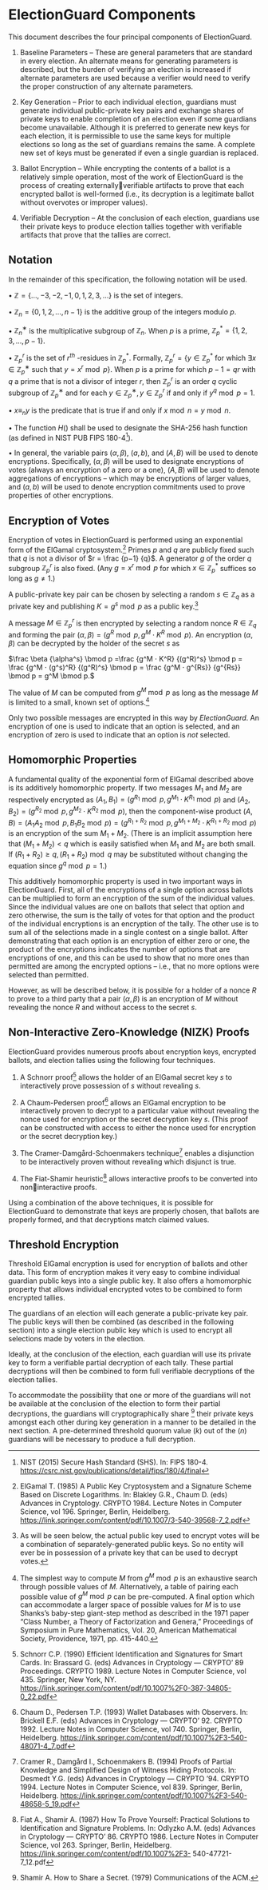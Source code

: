 # ElectionGuard Components

This document describes the four principal components of ElectionGuard.

1. Baseline Parameters – These are general parameters that are standard in every election. An alternate means for generating parameters is described, but the burden of verifying an election is increased if alternate parameters are used because a verifier would need to verify the proper construction of any alternate parameters.

2. Key Generation – Prior to each individual election, guardians must generate individual public-private key pairs and exchange shares of private keys to enable completion of an election even if some guardians become unavailable. Although it is preferred to generate new keys for each election, it is permissible to use the same keys for multiple elections so long as the set of guardians remains the same. A complete new set of keys must be generated if even a single guardian is replaced.

3. Ballot Encryption – While encrypting the contents of a ballot is a relatively simple 
operation, most of the work of ElectionGuard is the process of creating externallyverifiable artifacts to prove that each encrypted ballot is well-formed (i.e., its decryption is a legitimate ballot without overvotes or improper values).

4. Verifiable Decryption – At the conclusion of each election, guardians use their private keys to produce election tallies together with verifiable artifacts that prove that the tallies are correct.

## Notation

In the remainder of this specification, the following notation will be used.

• $ℤ = \{… , −3, −2, −1, 0, 1, 2, 3, … \}$ is the set of integers.

• $ℤ_n = \{0, 1, 2, … , n − 1\}$ is the additive group of the integers modulo $p$.

• $ℤ_n^∗$ is the multiplicative subgroup of $ℤ_n$. When $p$ is a prime, $ℤ_p^* = \{1, 2, 3, … , p − 1\}.$

• $ℤ_p^r$ is the set of $r^{th}$ -residues in $ℤ_p^*$. Formally, $ℤ_p^r = \{y \in ℤ_p^*$ for which $\exists x \in ℤ_p^∗$ such that $y = x^r \bmod p\}$. When $p$ is a prime for which $p − 1 = qr$ with $q$ a prime that is not a divisor of integer $r$, then $ℤ_p^r$ is an order $q$ cyclic subgroup of $ℤ_p^∗$ and for each $y \in ℤ_p^∗, y \in ℤ_p^r$
if and only if $y^q \bmod p = 1$.

• $x \equiv_n y$ is the predicate that is true if and only if $x \bmod n = y \bmod n$.

• The function $H()$ shall be used to designate the SHA-256 hash function (as defined in NIST PUB FIPS 180-4[^1]).

• In general, the variable pairs $(\alpha, \beta)$, $(a, b)$, and $(A, B)$ will be used to denote encryptions. Specifically, $(\alpha, \beta)$ will be used to designate encryptions of votes (always an encryption of a zero or a one), $(A, B)$ will be used to denote aggregations of encryptions – which may be encryptions of larger values, and $(a, b)$ will be used to denote encryption commitments used to prove properties of other encryptions.

## Encryption of Votes

Encryption of votes in ElectionGuard is performed using an exponential form of the ElGamal cryptosystem.[^2] Primes $p$ and $q$ are publicly fixed such that $q$ is not a divisor of $r = \frac {p−1} {q}$. A generator $g$ of the order $q$ subgroup $ℤ_p^r$ is also fixed. (Any $g = x^r \bmod p$ for which $x \in ℤ_p^*$ suffices so long as $g \neq 1$.)

A public-private key pair can be chosen by selecting a random $s \in ℤ_q$ as a private key and publishing $K = g^s \bmod p$ as a public key.[^3]

A message $M \in ℤ_p^r$ is then encrypted by selecting a random nonce $R \in ℤ_q$ and forming the pair $(\alpha, \beta) = (g^R \bmod p,g^M ⋅ K^R \bmod p)$. An encryption $(\alpha, \beta)$ can be decrypted by the holder of the secret $s$ as

$\frac \beta {\alpha^s} \bmod p =\frac {g^M ⋅ K^R} {(g^R)^s} \bmod p = \frac {g^M ⋅ (g^s)^R} {(g^R)^s} \bmod p = \frac {g^M ⋅ g^{Rs}} {g^{Rs}} \bmod p = g^M \bmod p.$

The value of $M$ can be computed from $g^M \bmod p$ as long as the message $M$ is limited to a small, known set of options.[^4]

Only two possible messages are encrypted in this way by *ElectionGuard*. An encryption of one is used to indicate that an option is selected, and an encryption of zero is used to indicate that an option is *not* selected.

## Homomorphic Properties

A fundamental quality of the exponential form of ElGamal described above is its additively homomorphic property. If two messages $M_1$ and $M_2$ are respectively encrypted as $(A_1,B_1) =(g^{R_1} \bmod p, g^{M_1} ⋅ K^{R_1} \bmod p)$ and $(A_2,B_2) = (g^{R_2} \bmod p, g^{M_2} ⋅ K^{R_2} \bmod p)$, then the component-wise product $(A, B) = (A_1A_2 \bmod p,B_1B_2 \bmod p) = (g^{R_1+R_2} \bmod p, g^{M_1+M_2}⋅K^{R_1+R_2} \bmod p)$ is an encryption of the sum $M_1 + M_2$. (There is an implicit assumption here 
that $(M_1 + M_2) < q$ which is easily satisfied when $M_1$ and $M_2$ are both small. If $(R_1 + R_2) ≥ q, (R_1 + R_2) \bmod q$ may be substituted without changing the equation since $g^q \bmod p = 1.)$

This additively homomorphic property is used in two important ways in ElectionGuard. First, all of the encryptions of a single option across ballots can be multiplied to form an encryption of the sum of the individual values. Since the individual values are one on ballots that select that option and zero otherwise, the sum is the tally of votes for that option and the product of the individual encryptions is an encryption of the tally.
The other use is to sum all of the selections made in a single contest on a single ballot. After demonstrating that each option is an encryption of either zero or one, the product of the encryptions indicates the number of options that are encryptions of one, and this can be used to show that no more ones than permitted are among the encrypted options – i.e., that no more options were selected than permitted.

However, as will be described below, it is possible for a holder of a nonce $R$ to prove to a third party that a pair $(\alpha, \beta)$ is an encryption of $M$ without revealing the nonce $R$ and without access to the secret $s$.

## Non-Interactive Zero-Knowledge (NIZK) Proofs

ElectionGuard provides numerous proofs about encryption keys, encrypted ballots, and election tallies using the following four techniques.

1. A Schnorr proof[^5] allows the holder of an ElGamal secret key $s$ to interactively prove possession of $s$ without revealing $s$.

2. A Chaum-Pedersen proof[^6] allows an ElGamal encryption to be interactively proven to decrypt to a particular value without revealing the nonce used for encryption or the secret decryption key $s$. (This proof can be constructed with access to either the nonce used for encryption or the secret decryption key.)

3. The Cramer-Damgård-Schoenmakers technique[^7] enables a disjunction to be interactively proven without revealing which disjunct is true.

4. The Fiat-Shamir heuristic[^8] allows interactive proofs to be converted into noninteractive proofs.

Using a combination of the above techniques, it is possible for ElectionGuard to demonstrate that keys are properly chosen, that ballots are properly formed, and that decryptions match claimed values.

## Threshold Encryption

Threshold ElGamal encryption is used for encryption of ballots and other data. This form of encryption makes it very easy to combine individual guardian public keys into a single public key. It also offers a homomorphic property that allows individual encrypted votes to be combined to form encrypted tallies.

The guardians of an election will each generate a public-private key pair. The public keys will then be combined (as described in the following section) into a single election public key which is used to encrypt all selections made by voters in the election.

Ideally, at the conclusion of the election, each guardian will use its private key to form a verifiable partial decryption of each tally. These partial decryptions will then be combined to form full verifiable decryptions of the election tallies.

To accommodate the possibility that one or more of the guardians will not be available at the conclusion of the election to form their partial decryptions, the guardians will cryptographically share [^9] their private keys amongst each other during key generation in a manner to be detailed in the next section. A pre-determined threshold quorum value $(k)$ out of the $(n)$ guardians will be necessary to produce a full decryption.

[^1]: NIST (2015) Secure Hash Standard (SHS). In: FIPS 180-4. https://csrc.nist.gov/publications/detail/fips/180/4/final

[^2]: ElGamal T. (1985) A Public Key Cryptosystem and a Signature Scheme Based on Discrete Logarithms. In: Blakley G.R., Chaum D. (eds) Advances in Cryptology. CRYPTO 1984. Lecture Notes in Computer Science, vol 196. Springer, Berlin, Heidelberg. https://link.springer.com/content/pdf/10.1007/3-540-39568-7_2.pdf

[^3]: As will be seen below, the actual public key used to encrypt votes will be a combination of separately-generated public keys. So no entity will ever be in possession of a private key that can be used to decrypt votes.

[^4]: The simplest way to compute $M$ from $g^M \bmod p$ is an exhaustive search through possible values of $M$. Alternatively, a table of pairing each possible value of $g^M \bmod p$ can be pre-computed. A final option which can accommodate a larger space of possible values for $M$ is to use Shanks’s baby-step giant-step method as described in the 1971 paper “Class Number, a Theory of Factorization and Genera,” Proceedings of Symposium in Pure Mathematics, Vol. 20, American Mathematical Society, Providence, 1971, pp. 415-440.

[^5]: Schnorr C.P. (1990) Efficient Identification and Signatures for Smart Cards. In: Brassard G. (eds) Advances in Cryptology — CRYPTO’ 89 Proceedings. CRYPTO 1989. Lecture Notes in Computer Science, vol 435. Springer, New York, NY. https://link.springer.com/content/pdf/10.1007%2F0-387-34805-0_22.pdf

[^6]: Chaum D., Pedersen T.P. (1993) Wallet Databases with Observers. In: Brickell E.F. (eds) Advances in Cryptology — CRYPTO’ 92. CRYPTO 1992. Lecture Notes in Computer Science, vol 740. Springer, Berlin, Heidelberg. https://link.springer.com/content/pdf/10.1007%2F3-540-48071-4_7.pdf

[^7]: Cramer R., Damgård I., Schoenmakers B. (1994) Proofs of Partial Knowledge and Simplified Design of Witness Hiding Protocols. In: Desmedt Y.G. (eds) Advances in Cryptology — CRYPTO ’94. CRYPTO 1994. Lecture Notes in Computer Science, vol 839. Springer, Berlin, Heidelberg. https://link.springer.com/content/pdf/10.1007%2F3-540-48658-5_19.pdf

[^8]: Fiat A., Shamir A. (1987) How To Prove Yourself: Practical Solutions to Identification and Signature Problems. In: Odlyzko A.M. (eds) Advances in Cryptology — CRYPTO’ 86. CRYPTO 1986. Lecture Notes in Computer Science, vol 263. Springer, Berlin, Heidelberg. https://link.springer.com/content/pdf/10.1007%2F3-
540-47721-7_12.pdf

[^9]:  Shamir A. How to Share a Secret. (1979) Communications of the ACM.
